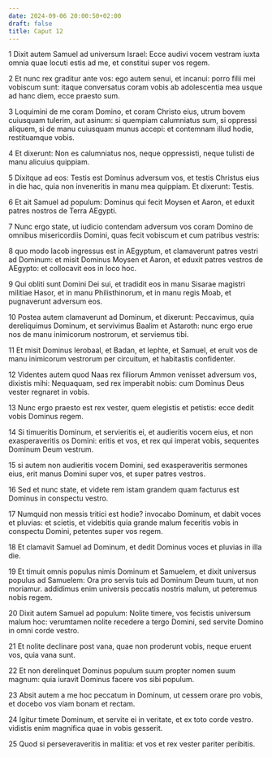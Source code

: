 ```yaml
---
date: 2024-09-06 20:00:50+02:00
draft: false
title: Caput 12
---
```





1 Dixit autem Samuel ad universum Israel: Ecce audivi vocem vestram iuxta omnia quae locuti estis ad me, et constitui super vos regem.

2 Et nunc rex graditur ante vos: ego autem senui, et incanui: porro filii mei vobiscum sunt: itaque conversatus coram vobis ab adolescentia mea usque ad hanc diem, ecce praesto sum.

3 Loquimini de me coram Domino, et coram Christo eius, utrum bovem cuiusquam tulerim, aut asinum: si quempiam calumniatus sum, si oppressi aliquem, si de manu cuiusquam munus accepi: et contemnam illud hodie, restituamque vobis.

4 Et dixerunt: Non es calumniatus nos, neque oppressisti, neque tulisti de manu alicuius quippiam.

5 Dixitque ad eos: Testis est Dominus adversum vos, et testis Christus eius in die hac, quia non inveneritis in manu mea quippiam. Et dixerunt: Testis.

6 Et ait Samuel ad populum: Dominus qui fecit Moysen et Aaron, et eduxit patres nostros de Terra AEgypti.

7 Nunc ergo state, ut iudicio contendam adversum vos coram Domino de omnibus misericordiis Domini, quas fecit vobiscum et cum patribus vestris:

8 quo modo Iacob ingressus est in AEgyptum, et clamaverunt patres vestri ad Dominum: et misit Dominus Moysen et Aaron, et eduxit patres vestros de AEgypto: et collocavit eos in loco hoc.

9 Qui obliti sunt Domini Dei sui, et tradidit eos in manu Sisarae magistri militiae Hasor, et in manu Philisthinorum, et in manu regis Moab, et pugnaverunt adversum eos.

10 Postea autem clamaverunt ad Dominum, et dixerunt: Peccavimus, quia dereliquimus Dominum, et servivimus Baalim et Astaroth: nunc ergo erue nos de manu inimicorum nostrorum, et serviemus tibi.

11 Et misit Dominus Ierobaal, et Badan, et Iephte, et Samuel, et eruit vos de manu inimicorum vestrorum per circuitum, et habitastis confidenter.

12 Videntes autem quod Naas rex filiorum Ammon venisset adversum vos, dixistis mihi: Nequaquam, sed rex imperabit nobis: cum Dominus Deus vester regnaret in vobis.

13 Nunc ergo praesto est rex vester, quem elegistis et petistis: ecce dedit vobis Dominus regem.

14 Si timueritis Dominum, et servieritis ei, et audieritis vocem eius, et non exasperaveritis os Domini: eritis et vos, et rex qui imperat vobis, sequentes Dominum Deum vestrum.

15 si autem non audieritis vocem Domini, sed exasperaveritis sermones eius, erit manus Domini super vos, et super patres vestros.

16 Sed et nunc state, et videte rem istam grandem quam facturus est Dominus in conspectu vestro.

17 Numquid non messis tritici est hodie? invocabo Dominum, et dabit voces et pluvias: et scietis, et videbitis quia grande malum feceritis vobis in conspectu Domini, petentes super vos regem.

18 Et clamavit Samuel ad Dominum, et dedit Dominus voces et pluvias in illa die.

19 Et timuit omnis populus nimis Dominum et Samuelem, et dixit universus populus ad Samuelem: Ora pro servis tuis ad Dominum Deum tuum, ut non moriamur. addidimus enim universis peccatis nostris malum, ut peteremus nobis regem.

20 Dixit autem Samuel ad populum: Nolite timere, vos fecistis universum malum hoc: verumtamen nolite recedere a tergo Domini, sed servite Domino in omni corde vestro.

21 Et nolite declinare post vana, quae non proderunt vobis, neque eruent vos, quia vana sunt.

22 Et non derelinquet Dominus populum suum propter nomen suum magnum: quia iuravit Dominus facere vos sibi populum.

23 Absit autem a me hoc peccatum in Dominum, ut cessem orare pro vobis, et docebo vos viam bonam et rectam.

24 Igitur timete Dominum, et servite ei in veritate, et ex toto corde vestro. vidistis enim magnifica quae in vobis gesserit.

25 Quod si perseveraveritis in malitia: et vos et rex vester pariter peribitis.

